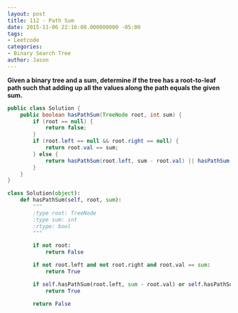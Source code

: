 ```yaml
---
layout: post
title: 112 - Path Sum
date: 2015-11-06 22:16:08.000000000 -05:00
tags:
- Leetcode
categories:
- Binary Search Tree
author: Jason
---
```

**Given a binary tree and a sum, determine if the tree has a root-to-leaf path such that adding up all the values along the path equals the given sum.**


``` java
public class Solution {
    public boolean hasPathSum(TreeNode root, int sum) {
        if (root == null) {
            return false;
        }
        if (root.left == null && root.right == null) {
            return root.val == sum;
        } else {
            return hasPathSum(root.left, sum - root.val) || hasPathSum(root.right, sum - root.val);
        }
    }
}
```

``` python
class Solution(object):
    def hasPathSum(self, root, sum):
        """
        :type root: TreeNode
        :type sum: int
        :rtype: bool
        """

        if not root:
            return False

        if not root.left and not root.right and root.val == sum:
            return True

        if self.hasPathSum(root.left, sum - root.val) or self.hasPathSum(root.right, sum - root.val):
            return True

        return False
```
